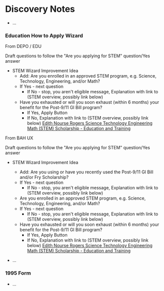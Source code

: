 # Discovery Notes

* ...

### Education How to Apply Wizard

From DEPO / EDU

Draft questions to follow the "Are you applying for STEM" question/Yes answer
* STEM Wizard Improvement Idea
	* Add: Are you enrolled in an approved STEM program, e.g. Science, Technology, Engineering, and/or Math?
  	* If Yes - next question
		* If No - stop, you aren't eligible message, Explanation with link to (STEM overview, possibly link below)
	* Have you exhausted or will you soon exhaust (within 6 months) your benefit for the Post-9/11 GI Bill program?
		* If Yes, Apply Button
		* If No, Explanation with link to (STEM overview, possibly link below)
[Edith Nourse Rogers Science Technology Engineering Math (STEM) Scholarship - Education and Training](https://benefits.va.gov/gibill/fgib/stem.asp)   


From BAH UX

Draft questions to follow the "Are you applying for STEM" question/Yes answer
* STEM Wizard Improvement Idea
	* Add: Are you using or have you recently used the Post-9/11 GI Bill and/or Fry Scholarship?
  	* If Yes - next question
		* If No - stop, you aren't eligible message, Explanation with link to (STEM overview, possibly link below)
	* Are you enrolled in an approved STEM program, e.g. Science, Technology, Engineering, and/or Math?
  	* If Yes - next question
		* If No - stop, you aren't eligible message, Explanation with link to (STEM overview, possibly link below)
	* Have you exhausted or will you soon exhaust (within 6 months) your benefit for the Post-9/11 GI Bill program?
		* If Yes, Apply Button
		* If No, Explanation with link to (STEM overview, possibly link below)
[Edith Nourse Rogers Science Technology Engineering Math (STEM) Scholarship - Education and Training](https://benefits.va.gov/gibill/fgib/stem.asp)   


* ...

### 1995 Form

* ...
